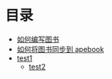 # 目录

* [如何编写图书](write.md)
* [如何将图书同步到 apebook](apebook.md)
* [test1](apebook.md)
    * [test2](write.md)
